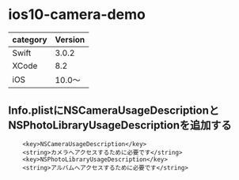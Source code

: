 # ios10-camera-demo

|category | Version| 
|---|---|
| Swift | 3.0.2 |
| XCode | 8.2 |
| iOS | 10.0〜 |

## Info.plistにNSCameraUsageDescriptionとNSPhotoLibraryUsageDescriptionを追加する

```
    <key>NSCameraUsageDescription</key>
    <string>カメラへアクセスするために必要です</string>
    <key>NSPhotoLibraryUsageDescription</key>
    <string>アルバムへアクセスするために必要です</string>
```
